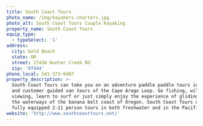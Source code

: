 ```yaml
---
title: South Coast Tours
photo_name: /img/kayakers-charters.jpg
photo_alt: South Coast Tours Couple Kayaking
property_name: South Coast Tours
equip_type:
  - typeSelect: '1'
address:
  city: Gold Beach
  state: OR
  street: 27436 Hunter Creek Rd
  zip: '97444'
phone_local: 541-373-0487
property_description: >-
  South Coast Tours can take you on an adventure paddle paddle tours in Coos Bay
  and customer guided van tours of the Cape Arago Loop. Go fishing, wildlife
  viewing, learn to surf or just simply enjoy the experience of gliding across
  the waterways of the banana belt coast of Oregon. South Coast Tours offers
  fully equipped 2-11 person tours in both freshwater and in the Pacific ocean. 
website: 'http://www.southcoasttours.net/'
---
```


